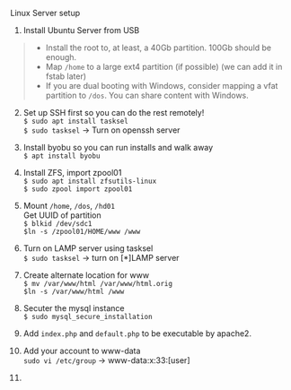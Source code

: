 Linux Server setup

1. Install Ubuntu Server from USB
>- Install the root to, at least, a 40Gb partition. 100Gb should be enough.
>- Map ```/home``` to a large ext4 partition (if possible) (we can add it in fstab later)
>- If you are dual booting with Windows, consider mapping a vfat partition to ```/dos```. You can share content with Windows.

2. Set up SSH first so you can do the rest remotely!<br>
```$ sudo apt install tasksel```<br>
```$ sudo tasksel``` -> Turn on openssh server<br>

2. Install byobu so you can run installs and walk away<br>
```$ apt install byobu```<br>

3. Install ZFS, import zpool01<br>
```$ sudo apt install zfsutils-linux```<br>
```$ sudo zpool import zpool01```<br>

4. Mount ```/home```, ```/dos```, ```/hd01```<br>
Get UUID of partition<br>
```$ blkid /dev/sdc1```<br>
```$ln -s /zpool01/HOME/www /www```<br>

5. Turn on LAMP server using tasksel<br>
```$ sudo tasksel``` -> turn on [*]LAMP server<br>

6. Create alternate location for www<br>
```$ mv /var/www/html /var/www/html.orig```<br>
```$ln -s /var/www/html /www```<br>

7. Secuter the mysql instance<br>
```$ sudo mysql_secure_installation```<br>

8. Add ```index.php``` and ```default.php``` to be executable by apache2.<br>

9. Add your account to www-data<br>
```sudo vi /etc/group``` -> www-data\:x\:33:[user]<br>

1. 

